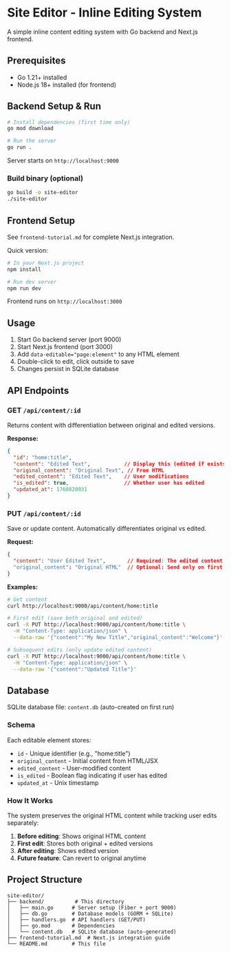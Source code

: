 # Site Editor - Inline Editing System

A simple inline content editing system with Go backend and Next.js frontend.

## Prerequisites

- Go 1.21+ installed
- Node.js 18+ installed (for frontend)

## Backend Setup & Run

```bash
# Install dependencies (first time only)
go mod download

# Run the server
go run .
```

Server starts on `http://localhost:9000`

### Build binary (optional)

```bash
go build -o site-editor
./site-editor
```

## Frontend Setup

See `frontend-tutorial.md` for complete Next.js integration.

Quick version:

```bash
# In your Next.js project
npm install

# Run dev server
npm run dev
```

Frontend runs on `http://localhost:3000`

## Usage

1. Start Go backend server (port 9000)
2. Start Next.js frontend (port 3000)
3. Add `data-editable="page:element"` to any HTML element
4. Double-click to edit, click outside to save
5. Changes persist in SQLite database

## API Endpoints

### GET `/api/content/:id`
Returns content with differentiation between original and edited versions.

**Response:**
```json
{
  "id": "home:title",
  "content": "Edited Text",           // Display this (edited if exists, else original)
  "original_content": "Original Text", // From HTML
  "edited_content": "Edited Text",    // User modifications
  "is_edited": true,                  // Whether user has edited
  "updated_at": 1760820931
}
```

### PUT `/api/content/:id`
Save or update content. Automatically differentiates original vs edited.

**Request:**
```json
{
  "content": "User Edited Text",       // Required: The edited content
  "original_content": "Original HTML"  // Optional: Send only on first edit
}
```

**Examples:**
```bash
# Get content
curl http://localhost:9000/api/content/home:title

# First edit (save both original and edited)
curl -X PUT http://localhost:9000/api/content/home:title \
  -H "Content-Type: application/json" \
  --data-raw '{"content":"My New Title","original_content":"Welcome"}'

# Subsequent edits (only update edited content)
curl -X PUT http://localhost:9000/api/content/home:title \
  -H "Content-Type: application/json" \
  --data-raw '{"content":"Updated Title"}'
```

## Database

SQLite database file: `content.db` (auto-created on first run)

### Schema
Each editable element stores:
- `id` - Unique identifier (e.g., "home:title")
- `original_content` - Initial content from HTML/JSX
- `edited_content` - User-modified content
- `is_edited` - Boolean flag indicating if user has edited
- `updated_at` - Unix timestamp

### How It Works
The system preserves the original HTML content while tracking user edits separately:

1. **Before editing**: Shows original HTML content
2. **First edit**: Stores both original + edited versions
3. **After editing**: Shows edited version
4. **Future feature**: Can revert to original anytime

## Project Structure

```
site-editor/
├── backend/          # This directory
│   ├── main.go      # Server setup (Fiber + port 9000)
│   ├── db.go        # Database models (GORM + SQLite)
│   ├── handlers.go  # API handlers (GET/PUT)
│   ├── go.mod       # Dependencies
│   └── content.db   # SQLite database (auto-generated)
├── frontend-tutorial.md  # Next.js integration guide
└── README.md        # This file
```
